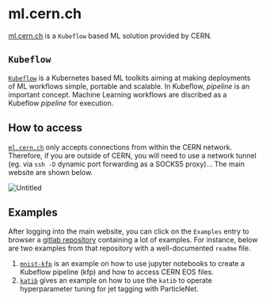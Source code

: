# ml.cern.ch

[ml.cern.ch](https://ml.cern.ch) is a `Kubeflow` based ML solution provided by CERN. 

## `Kubeflow` 
[`Kubeflow`](https://www.kubeflow.org/docs/started/introduction/) is a Kubernetes based ML toolkits aiming at making deployments of ML workflows simple, portable and scalable. In Kubeflow, *pipeline* is an important concept. Machine Learning workflows are discribed as a Kubeflow *pipeline* for execution.

## How to access
[`ml.cern.ch`](https://ml.cern.ch) only accepts connections from within the CERN network. Therefore, if you are outside of CERN, you will need to use a network tunnel (eg. via `ssh -D` dynamic port forwarding as a SOCKS5 proxy)... The main website are shown below.

![Untitled](./MLCERN_figs/Untitled.png)
## Examples
After logging into the main website, you can click on the `Examples` entry to browser a [gitlab repository](https://gitlab.cern.ch/ai-ml/examples) containing a lot of examples. For instance, below are two examples from that repository with a well-documented `readme` file.

1. [`mnist-kfp`](https://gitlab.cern.ch/ai-ml/examples/-/tree/master/mnist-kfp) is an example on how to use jupyter notebooks to create a Kubeflow pipeline (kfp) and how to access CERN EOS files.
2. [`katib`](https://gitlab.cern.ch/ai-ml/examples/-/tree/master/katib) gives an example on how to use the `katib` to operate hyperparameter tuning for jet tagging with ParticleNet.
